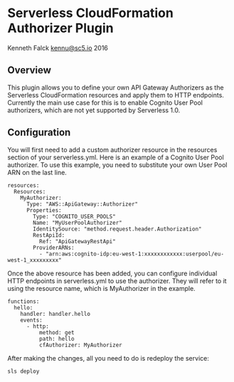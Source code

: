 # Serverless CloudFormation Authorizer Plugin
Kenneth Falck <kennu@sc5.io> 2016

## Overview

This plugin allows you to define your own API Gateway Authorizers as
the Serverless CloudFormation resources and apply them to HTTP endpoints.
Currently the main use case for this is to enable Cognito User Pool
authorizers, which are not yet supported by Serverless 1.0.

## Configuration

You will first need to add a custom authorizer resource in the resources
section of your serverless.yml. Here is an example of a Cognito User Pool
authorizer. To use this example, you need to substitute your own
User Pool ARN on the last line.

    resources:
      Resources:
        MyAuthorizer:
          Type: "AWS::ApiGateway::Authorizer"
          Properties:
            Type: "COGNITO_USER_POOLS"
            Name: "MyUserPoolAuthorizer"
            IdentitySource: "method.request.header.Authorization"
            RestApiId:
              Ref: "ApiGatewayRestApi"
            ProviderARNs:
              - "arn:aws:cognito-idp:eu-west-1:xxxxxxxxxxxx:userpool/eu-west-1_xxxxxxxxx"

Once the above resource has been added, you can configure individual HTTP
endpoints in serverless.yml to use the authorizer. They will refer to it using
the resource name, which is MyAuthorizer in the example.

    functions:
      hello:
        handler: handler.hello
        events:
          - http:
              method: get
              path: hello
              cfAuthorizer: MyAuthorizer

After making the changes, all you need to do is redeploy the service:

    sls deploy
